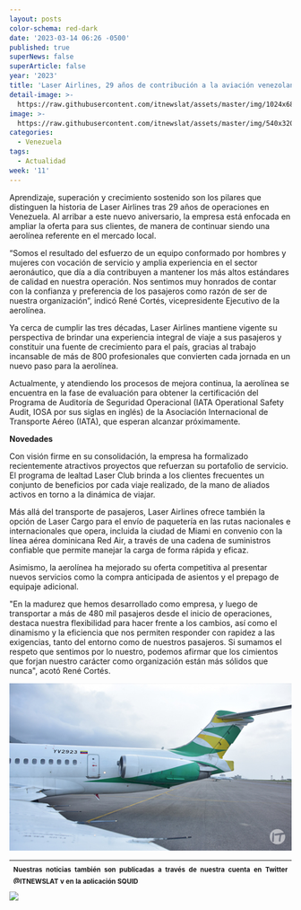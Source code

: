 ```yaml
---
layout: posts
color-schema: red-dark
date: '2023-03-14 06:26 -0500'
published: true
superNews: false
superArticle: false
year: '2023'
title: 'Laser Airlines, 29 años de contribución a la aviación venezolana'
detail-image: >-
  https://raw.githubusercontent.com/itnewslat/assets/master/img/1024x680/avion-laser-g.jpg
image: >-
  https://raw.githubusercontent.com/itnewslat/assets/master/img/540x320/avion-laser-p.jpg
categories:
  - Venezuela
tags:
  - Actualidad
week: '11'
---
```

Aprendizaje, superación y crecimiento sostenido son los pilares que distinguen la historia de Laser Airlines tras 29 años de operaciones en Venezuela. Al arribar a este nuevo aniversario, la empresa está enfocada en ampliar la oferta para sus clientes, de manera de continuar siendo una aerolínea referente en el mercado local.
 
“Somos el resultado del esfuerzo de un equipo conformado por hombres y mujeres con vocación de servicio y amplia experiencia en el sector aeronáutico, que día a día contribuyen a mantener los más altos estándares de calidad en nuestra operación. Nos sentimos muy honrados de contar con la confianza y preferencia de los pasajeros como razón de ser de nuestra organización”, indicó René Cortés, vicepresidente Ejecutivo de la aerolínea.
 
Ya cerca de cumplir las tres décadas, Laser Airlines mantiene vigente su perspectiva de brindar una experiencia integral de viaje a sus pasajeros y constituir una fuente de crecimiento para el país, gracias al trabajo incansable de más de 800 profesionales que convierten cada jornada en un nuevo paso para la aerolínea.
 
Actualmente, y atendiendo los procesos de mejora continua, la aerolínea se encuentra en la fase de evaluación para obtener la certificación del Programa de Auditoría de Seguridad Operacional (IATA Operational Safety Audit, IOSA por sus siglas en inglés) de la Asociación Internacional de Transporte Aéreo (IATA), que esperan alcanzar próximamente.
 
**Novedades**
 
Con visión firme en su consolidación, la empresa ha formalizado recientemente atractivos proyectos que refuerzan su portafolio de servicio. El programa de lealtad Laser Club brinda a los clientes frecuentes un conjunto de beneficios por cada viaje realizado, de la mano de aliados activos en torno a la dinámica de viajar.
 
Más allá del transporte de pasajeros, Laser Airlines ofrece también la opción de Laser Cargo para el envío de paquetería en las rutas nacionales e internacionales que opera, incluida la ciudad de Miami en convenio con la línea aérea dominicana Red Air, a través de una cadena de suministros confiable que permite manejar la carga de forma rápida y eficaz.
 
Asimismo, la aerolínea ha mejorado su oferta competitiva al presentar nuevos servicios como la compra anticipada de asientos y el prepago de equipaje adicional.
 
"En la madurez que hemos desarrollado como empresa, y luego de transportar a más de 480 mil pasajeros desde el inicio de operaciones, destaca nuestra flexibilidad para hacer frente a los cambios, así como el dinamismo y la eficiencia que nos permiten responder con rapidez a las exigencias, tanto del entorno como de nuestros pasajeros.  Si sumamos el respeto que sentimos por lo nuestro, podemos afirmar que los cimientos que forjan nuestro carácter como organización están más sólidos que nunca", acotó René Cortés.

![](https://raw.githubusercontent.com/itnewslat/assets/master/img/540x320/avion-laser-p.jpg)

<table style="height: 42px;" width="569">
<tbody>
<tr>
<td style="text-align: justify;"><sub><strong>Nuestras noticias también son publicadas a través de nuestra cuenta en Twitter <a href="https://twitter.com/itnewslat?lang=es">@ITNEWSLAT</a> y en la aplicación <a href="https://squidapp.co/en/">SQUID</a></strong></sub></td>
</tr>
</tbody>
</table>
<img src="https://tracker.metricool.com/c3po.jpg?hash=56f88a41e39ab42c063cc51676587a04"/>